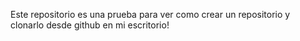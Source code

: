 Este repositorio es una prueba para ver como crear un repositorio y clonarlo desde github en mi escritorio!
